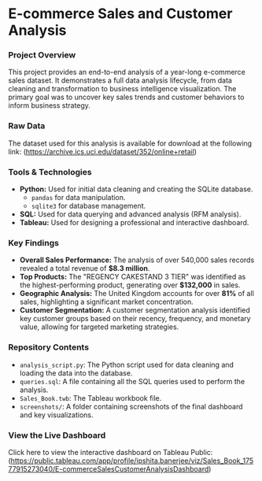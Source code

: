 # E-commerce Sales and Customer Analysis

### Project Overview
This project provides an end-to-end analysis of a year-long e-commerce sales dataset. It demonstrates a full data analysis lifecycle, from data cleaning and transformation to business intelligence visualization. The primary goal was to uncover key sales trends and customer behaviors to inform business strategy.

### Raw Data
The dataset used for this analysis is available for download at the following link:
(https://archive.ics.uci.edu/dataset/352/online+retail)

### Tools & Technologies
* **Python:** Used for initial data cleaning and creating the SQLite database.
    * `pandas` for data manipulation.
    * `sqlite3` for database management.
* **SQL:** Used for data querying and advanced analysis (RFM analysis).
* **Tableau:** Used for designing a professional and interactive dashboard.

### Key Findings
* **Overall Sales Performance:** The analysis of over 540,000 sales records revealed a total revenue of **$8.3 million**.
* **Top Products:** The "REGENCY CAKESTAND 3 TIER" was identified as the highest-performing product, generating over **$132,000** in sales.
* **Geographic Analysis:** The United Kingdom accounts for over **81%** of all sales, highlighting a significant market concentration.
* **Customer Segmentation:** A customer segmentation analysis identified key customer groups based on their recency, frequency, and monetary value, allowing for targeted marketing strategies.

### Repository Contents
* `analysis_script.py`: The Python script used for data cleaning and loading the data into the database.
* `queries.sql`: A file containing all the SQL queries used to perform the analysis.
* `Sales_Book.twb`: The Tableau workbook file.
* `screenshots/`: A folder containing screenshots of the final dashboard and key visualizations.

### View the Live Dashboard
Click here to view the interactive dashboard on Tableau Public:
(https://public.tableau.com/app/profile/ipshita.banerjee/viz/Sales_Book_17577915273040/E-commerceSalesCustomerAnalysisDashboard)
